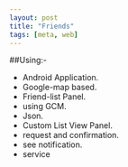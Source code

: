 ```yaml
---
layout: post
title: "Friends"
tags: [meta, web]
---
```

##Using:- 
- Android Application.
- Google-map based.
- Friend-list Panel.
- using GCM.
- Json.
- Custom List View Panel.
- request and confirmation.
- see notification.
- service